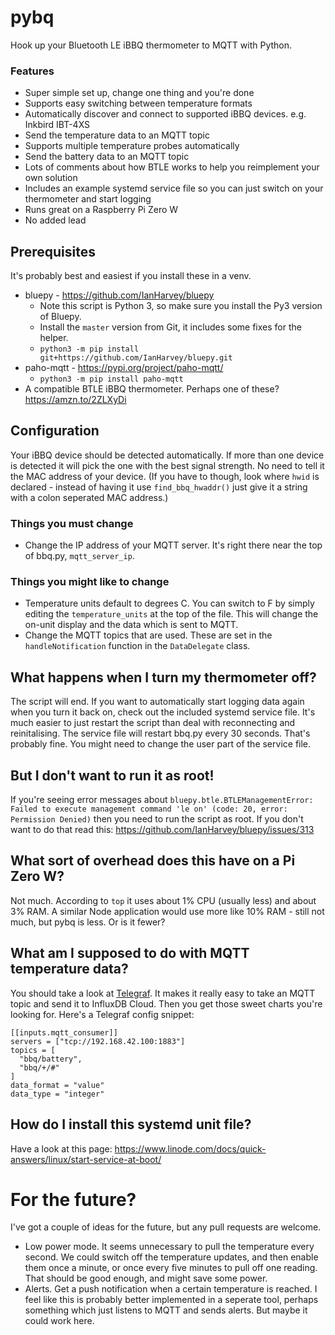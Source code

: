 # pybq
Hook up your Bluetooth LE iBBQ thermometer to MQTT with Python.

### Features
 - Super simple set up, change one thing and you're done
 - Supports easy switching between temperature formats
 - Automatically discover and connect to supported iBBQ devices.  e.g. Inkbird IBT-4XS
 - Send the temperature data to an MQTT topic 
 - Supports multiple temperature probes automatically
 - Send the battery data to an MQTT topic
 - Lots of comments about how BTLE works to help you reimplement your own solution
 - Includes an example systemd service file so you can just switch on your thermometer and start logging
 - Runs great on a Raspberry Pi Zero W
 - No added lead

## Prerequisites 
It's probably best and easiest if you install these in a venv.

 - bluepy - https://github.com/IanHarvey/bluepy
    - Note this script is Python 3, so make sure you install the Py3 version of Bluepy.
    - Install the `master` version from Git, it includes some fixes for the helper.
    - `python3 -m pip install git+https://github.com/IanHarvey/bluepy.git`
 - paho-mqtt - https://pypi.org/project/paho-mqtt/
    - `python3 -m pip install paho-mqtt`
 - A compatible BTLE iBBQ thermometer.  Perhaps one of these? https://amzn.to/2ZLXyDi
## Configuration
Your iBBQ device should be detected automatically.  If more than one device is detected it will pick the one with the best signal strength.
No need to tell it the MAC address of your device.  (If you have to though, look where `hwid` is declared - instead of having it use `find_bbq_hwaddr()` just give it a string with a colon seperated MAC address.)

### Things you must change
 - Change the IP address of your MQTT server.  It's right there near the top of bbq.py, `mqtt_server_ip`.
 
### Things you might like to change
 - Temperature units default to degrees C.  You can switch to F by simply editing the `temperature_units` at the top of the file.  This will change the on-unit display and the data which is sent to MQTT.
 - Change the MQTT topics that are used.  These are set in the `handleNotification` function in the `DataDelegate` class.
 
## What happens when I turn my thermometer off?
 The script will end.  If you want to automatically start logging data again when you turn it back on, check out the included systemd service file.  It's much easier to just restart the script than deal with reconnecting and reinitalising.  The service file will restart bbq.py every 30 seconds.  That's probably fine. You might need to change the user part of the service file.

## But I don't want to run it as root!
If you're seeing error messages about ```bluepy.btle.BTLEManagementError: Failed to execute management command 'le on' (code: 20, error: Permission Denied)``` then you need to run the script as root.  If you don't want to do that read this: https://github.com/IanHarvey/bluepy/issues/313

## What sort of overhead does this have on a Pi Zero W?
Not much.  According to `top` it uses about 1% CPU (usually less) and about 3% RAM.  A similar Node application would use more like 10% RAM - still not much, but pybq is less.  Or is it fewer?

## What am I supposed to do with MQTT temperature data?
You should take a look at [Telegraf](https://www.influxdata.com/time-series-platform/telegraf/).  It makes it really easy to take an MQTT topic and send it to InfluxDB Cloud.  Then you get those sweet charts you're looking for.
Here's a Telegraf config snippet:
```
[[inputs.mqtt_consumer]]
servers = ["tcp://192.168.42.100:1883"]
topics = [
  "bbq/battery",
  "bbq/+/#"
]
data_format = "value"
data_type = "integer"
```


## How do I install this systemd unit file?
Have a look at this page: https://www.linode.com/docs/quick-answers/linux/start-service-at-boot/

# For the future?
I've got a couple of ideas for the future, but any pull requests are welcome.
 - Low power mode.  It seems unnecessary to pull the temperature every second.  We could switch off the temperature updates, and then enable them once a minute, or once every five minutes to pull off one reading.  That should be good enough, and might save some power.
 - Alerts.  Get a push notification when a certain temperature is reached.  I feel like this is probably better implemented in a seperate tool, perhaps something which just listens to MQTT and sends alerts.  But maybe it could work here.
 
